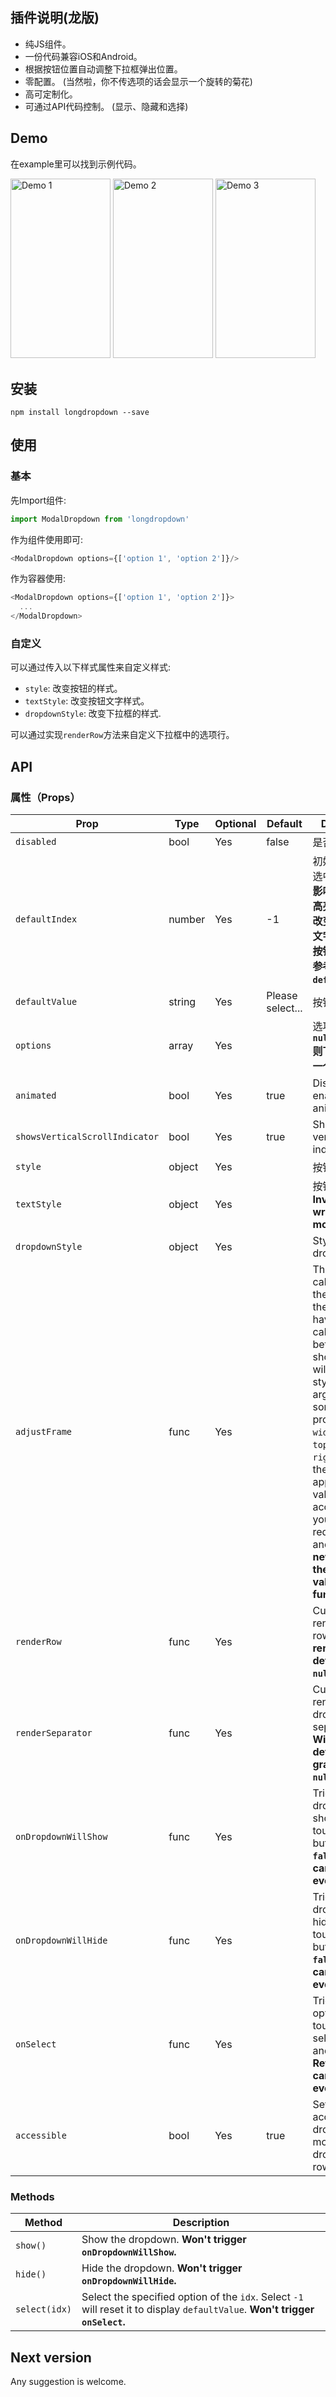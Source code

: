 ## 插件说明(龙版)

- 纯JS组件。
- 一份代码兼容iOS和Android。
- 根据按钮位置自动调整下拉框弹出位置。
- 零配置。 (当然啦，你不传选项的话会显示一个旋转的菊花)
- 高可定制化。
- 可通过API代码控制。 (显示、隐藏和选择)

## Demo

在example里可以找到示例代码。
 
<img src="https://github.com/sohobloo/react-native-modal-dropdown/blob/master/docs/demo_1.gif?raw=true" width = "160" height = "287.5" alt="Demo 1"/>

<img src="https://github.com/sohobloo/react-native-modal-dropdown/blob/master/docs/demo_2.gif?raw=true" width = "160" height = "287.5" alt="Demo 2"/>

<img src="https://github.com/sohobloo/react-native-modal-dropdown/blob/master/docs/demo_3.gif?raw=true" width = "160" height = "287.5" alt="Demo 3"/>

## 安装

```终端命令输入
npm install longdropdown --save
```
## 使用
### 基本
先Import组件:

```javascript
import ModalDropdown from 'longdropdown'
```
作为组件使用即可:

```javascript
<ModalDropdown options={['option 1', 'option 2']}/>
```
作为容器使用:

```javascript
<ModalDropdown options={['option 1', 'option 2']}>
  ...
</ModalDropdown>
```
### 自定义
可以通过传入以下样式属性来自定义样式:

- `style`: 改变按钮的样式。
- `textStyle`: 改变按钮文字样式。
- `dropdownStyle`: 改变下拉框的样式.

可以通过实现`renderRow`方法来自定义下拉框中的选项行。

## API
### 属性（Props）
Prop                | Type     | Optional | Default   | Description
------------------- | -------- | -------- | --------- | -----------
`disabled`          | bool     | Yes      | false     | 是否禁用组件
`defaultIndex`      | number   | Yes      | -1        | 初始选择. `-1`: 未选中. **这个只会影响选项展示的高亮与否，不会改变初始的按钮文字。若要改变按钮初始文字请参考`defaultValue`.**
`defaultValue`      | string   | Yes      | Please select... | 按钮初始文字. 
`options`    			| array    | Yes      |           | 选项。 **传`null/undefined`则下拉框会显示一个加载图标。**
`animated`          | bool     | Yes      | true      | Disable / enable fade animation.
`showsVerticalScrollIndicator` | bool | Yes | true    | Show / hide vertical scroll indicator.
`style`             | object   | Yes      |           | 按钮样式。
`textStyle`         | object   | Yes      |           | 按钮文字样式。 **Invalid in wrapper mode.**
`dropdownStyle`     | object   | Yes      |           | Style of the dropdown list.
`adjustFrame`       | func     | Yes      |           | This is a callback after the frame of the dropdown have been calculated and before showing. You will receive a style object as argument with some of the props like `width` `height` `top` `left` and `right`. Change them to appropriate values that accord with your requirement and **make the new style as the return value of this function**.
`renderRow`         | func     | Yes      |           | Customize render option rows. **Will render a default row if `null`/`undefined`.**
`renderSeparator`   | func     | Yes      |           | Customize render dropdown list separators. **Will render a default thin gray line if `null`/`undefined`.**
`onDropdownWillShow`| func     | Yes      |           | Trigger when dropdown will show by touching the button. **Return `false` can cancel the event.**
`onDropdownWillHide`| func     | Yes      |           | Trigger when dropdown will hide by touching the button. **Return `false` can cancel the event.**
`onSelect`          | func     | Yes      |           | Trigger when option row touched with selected `index` and `value`. **Return `false` can cancel the event.**
`accessible`          | bool     | Yes      | true    | Set accessibility of dropdown modal and dropdown rows

### Methods
Method            |  Description
----------------- |  -----------
`show()`          |  Show the dropdown. **Won't trigger `onDropdownWillShow`.**
`hide()`          |  Hide the dropdown. **Won't trigger `onDropdownWillHide`.**
`select(idx)`     |  Select the specified option of the `idx`. Select `-1` will reset it to display `defaultValue`. **Won't trigger `onSelect`.**

## Next version
Any suggestion is welcome.